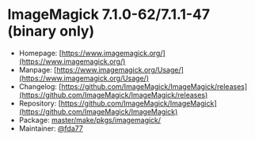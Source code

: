 # ImageMagick 7.1.0-62/7.1.1-47 (binary only)
 - Homepage: [https://www.imagemagick.org/](https://www.imagemagick.org/)
 - Manpage: [https://www.imagemagick.org/Usage/](https://www.imagemagick.org/Usage/)
 - Changelog: [https://github.com/ImageMagick/ImageMagick/releases](https://github.com/ImageMagick/ImageMagick/releases)
 - Repository: [https://github.com/ImageMagick/ImageMagick](https://github.com/ImageMagick/ImageMagick)
 - Package: [master/make/pkgs/imagemagick/](https://github.com/Freetz-NG/freetz-ng/tree/master/make/pkgs/imagemagick/)
 - Maintainer: [@fda77](https://github.com/fda77)


